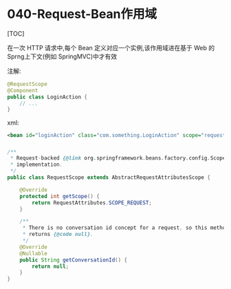 # 040-Request-Bean作用域

[TOC]

在一次 HTTP 请求中,每个 Bean 定义对应一个实例,该作用域进在基于 Web 的 Sprng上下文(例如 SpringMVC)中才有效

注解:

```java
@RequestScope
@Component
public class LoginAction {
    // ...
}
```

xml:

```xml
<bean id="loginAction" class="com.something.LoginAction" scope="request"/>
```

##### 

```java
/**
 * Request-backed {@link org.springframework.beans.factory.config.Scope}
 * implementation.
 */
public class RequestScope extends AbstractRequestAttributesScope {

	@Override
	protected int getScope() {
		return RequestAttributes.SCOPE_REQUEST;
	}

	/**
	 * There is no conversation id concept for a request, so this method
	 * returns {@code null}.
	 */
	@Override
	@Nullable
	public String getConversationId() {
		return null;
	}
}
```


